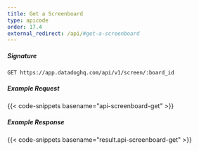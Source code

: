```yaml
---
title: Get a Screenboard
type: apicode
order: 17.4
external_redirect: /api/#get-a-screenboard
---
```


##### Signature
`GET https://app.datadoghq.com/api/v1/screen/:board_id`
##### Example Request
{{< code-snippets basename="api-screenboard-get" >}}
##### Example Response
{{< code-snippets basename="result.api-screenboard-get" >}}